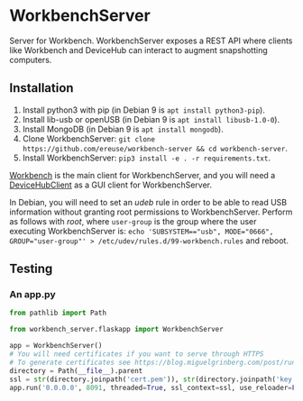 # WorkbenchServer
Server for Workbench. WorkbenchServer exposes a REST API where
clients like Workbench and DeviceHub can interact to augment
snapshotting computers.

## Installation
1. Install python3 with pip (in Debian 9 is `apt install python3-pip`).
2. Install lib-usb or openUSB (in Debian 9 is `apt install libusb-1.0-0`).
3. Install MongoDB (in Debian 9 is `apt install mongodb`).
4. Clone WorkbenchServer: 
   `git clone https://github.com/ereuse/workbench-server && cd workbench-server`.
5. Install WorkbenchServer: `pip3 install -e . -r requirements.txt`.

[Workbench](https://github.com/ereuse/workbench) is the main client for WorkbenchServer,
and you will need a [DeviceHubClient](https://github.com/ereuse/devicehubclient)
as a GUI client for WorkbenchServer.

In Debian, you will need to set an *udeb* rule in order to be able to read USB information without
granting root permissions to WorkbenchServer. Perform as follows with *root*, where `user-group`
is the group where the user executing WorkbenchServer is: 
`echo '﻿SUBSYSTEM=="usb", MODE="0666", GROUP="user-group"' > /etc/udev/rules.d/99-workbench.rules`
and reboot.

## Testing
### An app.py
```python
from pathlib import Path

from workbench_server.flaskapp import WorkbenchServer

app = WorkbenchServer()
# You will need certificates if you want to serve through HTTPS
# To generate certificates see https://blog.miguelgrinberg.com/post/running-your-flask-application-over-https
directory = Path(__file__).parent
ssl = str(directory.joinpath('cert.pem')), str(directory.joinpath('key.pem'))
app.run('0.0.0.0', 8091, threaded=True, ssl_context=ssl, use_reloader=False)
```
